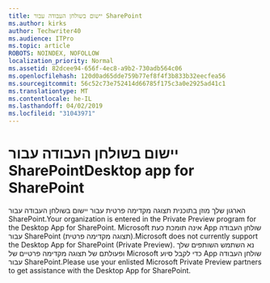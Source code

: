 ```yaml
---
title: יישום בשולחן העבודה עבור SharePoint
ms.author: kirks
author: Techwriter40
ms.audience: ITPro
ms.topic: article
ROBOTS: NOINDEX, NOFOLLOW
localization_priority: Normal
ms.assetid: 82dcee94-656f-4ec8-a9b2-730adb564c06
ms.openlocfilehash: 120d0ad65dde759b77ef8f4f3b833b32eecfea56
ms.sourcegitcommit: 56c52c73e752414d66785f175c3a0e2925ad41c1
ms.translationtype: MT
ms.contentlocale: he-IL
ms.lasthandoff: 04/02/2019
ms.locfileid: "31043971"
---
```

# <a name="desktop-app-for-sharepoint"></a><span data-ttu-id="3d5d6-102">יישום בשולחן העבודה עבור SharePoint</span><span class="sxs-lookup"><span data-stu-id="3d5d6-102">Desktop app for SharePoint</span></span>

<span data-ttu-id="3d5d6-103">הארגון שלך מוזן בתוכנית תצוגה מקדימה פרטית עבור יישום בשולחן העבודה עבור SharePoint.</span><span class="sxs-lookup"><span data-stu-id="3d5d6-103">Your organization is entered in the Private Preview program for the Desktop App for SharePoint.</span></span> <span data-ttu-id="3d5d6-104">Microsoft אינה תומכת כעת App שולחן העבודה עבור SharePoint (תצוגה מקדימה פרטית).</span><span class="sxs-lookup"><span data-stu-id="3d5d6-104">Microsoft does not currently support the Desktop App for SharePoint (Private Preview).</span></span> <span data-ttu-id="3d5d6-105">נא השתמש השותפים שלך ופעולתם של תצוגה מקדימה פרטיים של Microsoft כדי לקבל סיוע App שולחן העבודה עבור SharePoint.</span><span class="sxs-lookup"><span data-stu-id="3d5d6-105">Please use your enlisted Microsoft Private Preview partners to get assistance with the Desktop App for SharePoint.</span></span>
